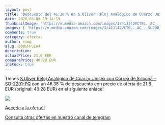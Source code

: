```yaml
---
layout: post
title: 'Descuento del 46.38 % en S.Oliver Reloj Analógico de Cuarzo Unise'
date: 2020-03-08 19:14:19
thumbnailImage: 'https://m.media-amazon.com/images/I/41Jl42VCTBL._AC_._SL200_.jpg'
images: [ 'https://m.media-amazon.com/images/I/41Jl42VCTBL._AC_._SL200_.jpg' ]
comments: true
category: ofertas
author: ring
slug: B005FPUEW4
description:
actualPrice: 21.6 EUR
comparePrice: 40.28 EUR
inStock: true
---
```


Tienes [S.Oliver Reloj Analógico de Cuarzo Unisex con Correa de Silicona – SO-2291-PQ](https://www.amazon.com/dp/B005FPUEW4/?tag=redken08-20) con un 46.38 % de descuento con precio de oferta de 21.6 EUR (original: 40.28 EUR) en el siguiente enlace!

[![](https://m.media-amazon.com/images/I/41Jl42VCTBL._AC_._SL200_.jpg)](https://www.amazon.com/dp/B005FPUEW4/?tag=redken08-20)

[Accede a la oferta!!](https://www.amazon.com/dp/B005FPUEW4/?tag=redken08-20)

[Consulta otras ofertas en nuestro canal de telegram](https://t.me/s/ofertas25)
